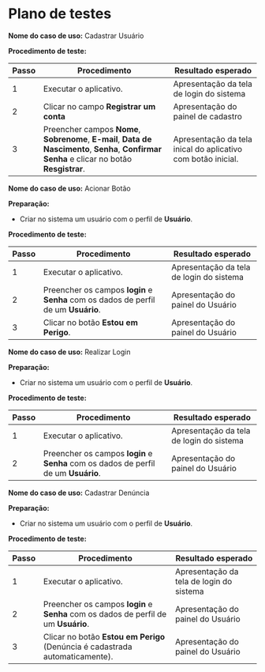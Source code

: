 # Plano de testes

**Nome do caso de uso:** Cadastrar Usuário

**Procedimento de teste:**

| Passo | Procedimento | Resultado esperado |
| --- | --- | --- |
| 1 | Executar o aplicativo. | Apresentação da tela de login do sistema |
| 2 | Clicar no campo **Registrar um conta** | Apresentação do painel de cadastro |
| 3 | Preencher campos **Nome**, **Sobrenome**, **E-mail**, **Data de Nascimento**, **Senha**, **Confirmar Senha** e clicar no botão **Resgistrar**. | Apresentação da tela inical do aplicativo com botão inicial. |


**Nome do caso de uso:** Acionar Botão

**Preparação:**
* Criar no sistema um usuário com o perfil de **Usuário**.

**Procedimento de teste:**

| Passo | Procedimento | Resultado esperado |
| --- | --- | --- |
| 1 | Executar o aplicativo. | Apresentação da tela de login do sistema |
| 2 | Preencher os campos **login** e **Senha** com os dados de perfil de um **Usuário**. | Apresentação do painel do Usuário |
| 3 | Clicar no botão **Estou em Perigo**. | Apresentação do painel do Usuário  |


**Nome do caso de uso:** Realizar Login

**Preparação:**

* Criar no sistema um usuário com o perfil de **Usuário**.

**Procedimento de teste:**

| Passo | Procedimento | Resultado esperado |
| --- | --- | --- |
| 1 | Executar o aplicativo. | Apresentação da tela de login do sistema |
| 2 | Preencher os campos **login** e **Senha** com os dados de perfil de um **Usuário**. | Apresentação do painel do Usuário |


**Nome do caso de uso:** Cadastrar Denúncia

**Preparação:**

* Criar no sistema um usuário com o perfil de **Usuário**.

**Procedimento de teste:**

| Passo | Procedimento | Resultado esperado |
| --- | --- | --- |
| 1 | Executar o aplicativo. | Apresentação da tela de login do sistema |
| 2 | Preencher os campos **login** e **Senha** com os dados de perfil de um **Usuário**. | Apresentação do painel do Usuário |
| 3 | Clicar no botão **Estou em Perigo** (Denúncia é cadastrada automaticamente). | Apresentação do painel do Usuário  |


